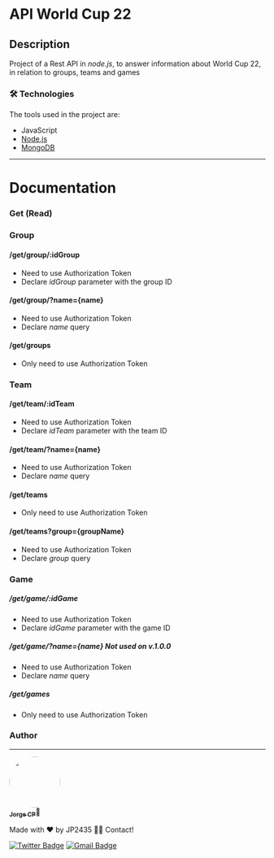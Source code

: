 # API World Cup 22

## Description
Project of a Rest API in _node.js_, to answer information about World Cup 22, in relation to groups, teams and games

### 🛠 Technologies

The tools used in the project are:
- JavaScript
- [Node.js](https://node.js.org/en/)
- [MongoDB](https://www.mongodb.com)
---

# Documentation
### Get (Read)

### Group

#### /get/group/:idGroup
- Need to use Authorization Token
- Declare _idGroup_ parameter with the group ID 

#### /get/group/?name={name}
- Need to use Authorization Token
- Declare _name_ query

#### /get/groups
- Only need to use Authorization Token

### Team

#### /get/team/:idTeam
- Need to use Authorization Token
- Declare _idTeam_ parameter with the team ID 

#### /get/team/?name={name}
- Need to use Authorization Token
- Declare _name_ query

#### /get/teams
- Only need to use Authorization Token

#### /get/teams?group={groupName}
- Need to use Authorization Token
- Declare _group_ query

### Game

##### /get/game/:idGame
- Need to use Authorization Token
- Declare _idGame_ parameter with the game ID 

##### /get/game/?name={name} Not used on v.1.0.0
- Need to use Authorization Token
- Declare _name_ query

##### /get/games
- Only need to use Authorization Token


### Author
---

<a href="https://github.com/jp2435">
 <img style="border-radius: 50%;" src="https://avatars.githubusercontent.com/u/64277389?v=4" width="100px;" alt=""/>
 <br />
 <sub><b>Jorge CP</b></sub></a>🚀


Made with ❤️ by JP2435 👋🏼 Contact!

[![Twitter Badge](https://img.shields.io/badge/-@jorge_CP2435-1ca0f1?style=flat-square&labelColor=1ca0f1&logo=twitter&logoColor=white&link=https://twitter.com/jorge_CP2435)](https://twitter.com/jorge_CP2435)
[![Gmail Badge](https://img.shields.io/badge/-fuseta00@gmail.com-c14438?style=flat-square&logo=Gmail&logoColor=white&link=mailto:fuseta00@gmail.com)](mailto:fuseta00@gmail.com)